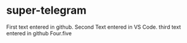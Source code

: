 # super-telegram

First text entered in github.
Second Text entered in VS Code.
third text entered in github
Four.five